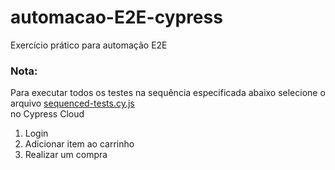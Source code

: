 # automacao-E2E-cypress
Exercício prático para automação E2E

### Nota:
Para executar todos os testes na sequência especificada abaixo selecione o arquivo <a href="https://github.com/DavidCavalcanti/automacao-E2E-cypress/blob/main/cypress/e2e/sequenced-tests.cy.js" target="_blank">sequenced-tests.cy.js</a> <br /> no Cypress Cloud

<ol>
  <li>Login</li>
  <li>Adicionar item ao carrinho</li>
  <li>Realizar um compra</li>
 </ol>
